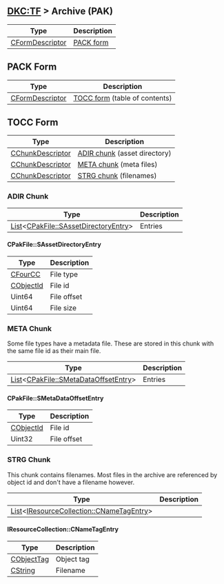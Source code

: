 ## [DKC:TF](../../formats.md#dkctf) > Archive (PAK)

| Type | Description |
| --- | --- |
| [CFormDescriptor] | [PACK form](#pack-form) |

## PACK Form
| Type | Description |
| --- | --- |
| [CFormDescriptor] | [TOCC form](#tocc-form) (table of contents) |

## TOCC Form
| Type | Description |
| --- | --- |
| [CChunkDescriptor] | [ADIR chunk](#adir-chunk) (asset directory) |
| [CChunkDescriptor] | [META chunk](#meta-chunk) (meta files) |
| [CChunkDescriptor] | [STRG chunk](#strg-chunk) (filenames) |

### ADIR Chunk
| Type | Description |
| --- | --- |
| [List]&lt;[CPakFile::SAssetDirectoryEntry](#cpakfilesassetdirectoryentry)&gt; | Entries |

#### CPakFile::SAssetDirectoryEntry
| Type | Description |
| --- | --- |
| [CFourCC] | File type |
| [CObjectId] | File id |
| Uint64 | File offset |
| Uint64 | File size |

### META Chunk
Some file types have a metadata file. These are stored in this chunk with the same file id as their main file.

| Type | Description |
| --- | --- |
| [List]&lt;[CPakFile::SMetaDataOffsetEntry](#cpakfilesmetadataoffsetentry)&gt; | Entries |

#### CPakFile::SMetaDataOffsetEntry
| Type | Description |
| --- | --- |
| [CObjectId] | File id |
| Uint32 | File offset |

### STRG Chunk
This chunk contains filenames. Most files in the archive are referenced by object id and don't have a filename however.

| Type | Description |
| --- | --- |
| [List]&lt;[IResourceCollection::CNameTagEntry](#iresourcecollectioncnametagentry)&gt; | 

#### IResourceCollection::CNameTagEntry
| Type | Description |
| --- | --- |
| [CObjectTag] | Object tag |
| [CString] | Filename |

[CFormDescriptor]: types.md#cformdescriptor
[CChunkDescriptor]: types.md#cchunkdescriptor
[CFourCC]: types.md#cfourcc
[CObjectId]: types.md#cobjectid
[CObjectTag]: types.md#cobjecttag
[List]: types.md#list
[CString]: types.md#cstring